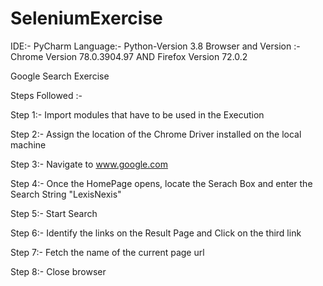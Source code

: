 # SeleniumExercise


IDE:- PyCharm
Language:- Python-Version 3.8
Browser and Version :- Chrome Version 78.0.3904.97 AND Firefox Version 72.0.2



Google Search Exercise

Steps Followed :-

Step 1:- Import modules that have to be used in the Execution

Step 2:- Assign the location of the Chrome Driver installed on the local machine

Step 3:- Navigate to www.google.com

Step 4:- Once the HomePage opens, locate the Serach Box and enter the Search String "LexisNexis"

Step 5:- Start Search

Step 6:- Identify the links on the Result Page and Click on the third link

Step 7:- Fetch the name of the current page url

Step 8:- Close browser
